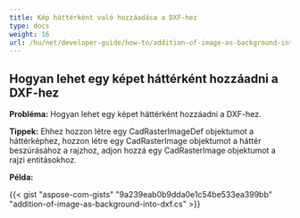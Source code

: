 ```yaml
---
title: Kép háttérként való hozzáadása a DXF-hez
type: docs
weight: 16
url: /hu/net/developer-guide/how-to/addition-of-image-as-background-into-dxf/
---
```


## **Hogyan lehet egy képet háttérként hozzáadni a DXF-hez**

**Probléma:** Hogyan lehet egy képet háttérként hozzáadni a DXF-hez.

**Tippek:** Ehhez hozzon létre egy CadRasterImageDef objektumot a háttérképhez, hozzon létre egy CadRasterImage objektumot a háttér beszúrásához a rajzhoz, adjon hozzá egy CadRasterImage objektumot a rajzi entitásokhoz.

**Példa:**

{{< gist "aspose-com-gists" "9a239eab0b9dda0e1c54be533ea399bb" "addition-of-image-as-background-into-dxf.cs" >}}
